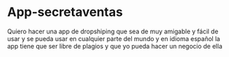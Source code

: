 # App-secretaventas
Quiero hacer una app de dropshiping que sea de muy amigable y fácil de usar y se pueda usar en cualquier parte del mundo y en idioma español la app tiene que ser libre de plagios y que yo pueda hacer un negocio de ella
